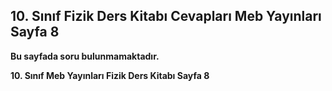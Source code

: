 ## 10. Sınıf Fizik Ders Kitabı Cevapları Meb Yayınları Sayfa 8

**Bu sayfada soru bulunmamaktadır.**

**10. Sınıf Meb Yayınları Fizik Ders Kitabı Sayfa 8**